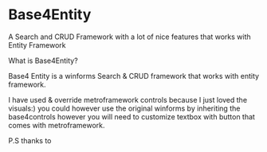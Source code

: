 # Base4Entity
A Search and CRUD Framework with a lot of nice features that works with Entity Framework

What is Base4Entity? 

Base4 Entity is a winforms Search & CRUD framework that works with entity framework.

I have used & override metroframework controls because I just loved the visuals:) 
you could however use the original winforms by inheriting the base4controls however you will need to customize textbox with button that comes with metroframework. 

P.S thanks to 

